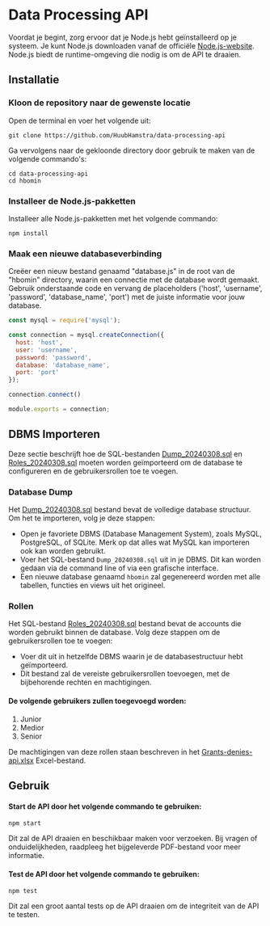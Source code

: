 # Data Processing API

Voordat je begint, zorg ervoor dat je Node.js hebt geïnstalleerd op je systeem. Je kunt Node.js downloaden vanaf de officiële [Node.js-website](https://nodejs.org/). Node.js biedt de runtime-omgeving die nodig is om de API te draaien.

## Installatie

### Kloon de repository naar de gewenste locatie

Open de terminal en voer het volgende uit:

```
git clone https://github.com/HuubHamstra/data-processing-api
```

Ga vervolgens naar de gekloonde directory door gebruik te maken van de volgende commando's:

```
cd data-processing-api
cd hbomin
```

### Installeer de Node.js-pakketten

Installeer alle Node.js-pakketten met het volgende commando:

```
npm install
```

### Maak een nieuwe databaseverbinding

Creëer een nieuw bestand genaamd "database.js" in de root van de "hbomin" directory, waarin een connectie met de database wordt gemaakt. Gebruik onderstaande code en vervang de placeholders ('host', 'username', 'password', 'database_name', 'port') met de juiste informatie voor jouw database.

```javascript
const mysql = require('mysql');

const connection = mysql.createConnection({
  host: 'host',
  user: 'username',
  password: 'password',
  database: 'database_name',
  port: 'port'
});

connection.connect()

module.exports = connection;
```

## DBMS Importeren
Deze sectie beschrijft hoe de SQL-bestanden [Dump_20240308.sql](./Dump_20240308.sql) en [Roles_20240308.sql](./Roles_20240308.sql) moeten worden geïmporteerd om de database te configureren en de gebruikersrollen toe te voegen.

### Database Dump
Het [Dump_20240308.sql](./Dump_20240308.sql) bestand bevat de volledige database structuur. Om het te importeren, volg je deze stappen:

* Open je favoriete DBMS (Database Management System), zoals MySQL, PostgreSQL, of SQLite. Merk op dat alles wat MySQL kan importeren ook kan worden gebruikt.
* Voer het SQL-bestand `Dump_20240308.sql` uit in je DBMS. Dit kan worden gedaan via de command line of via een grafische interface.
* Een nieuwe database genaamd `hbomin` zal gegenereerd worden met alle tabellen, functies en views uit het origineel.

### Rollen
Het SQL-bestand [Roles_20240308.sql](./Roles_20240308.sql) bestand bevat de accounts die worden gebruikt binnen de database. Volg deze stappen om de gebruikersrollen toe te voegen:
* Voer dit uit in hetzelfde DBMS waarin je de databasestructuur hebt geïmporteerd.
* Dit bestand zal de vereiste gebruikersrollen toevoegen, met de bijbehorende rechten en machtigingen.

#### De volgende gebruikers zullen toegevoegd worden:
1. Junior
2. Medior
3. Senior

De machtigingen van deze rollen staan beschreven in het [Grants-denies-api.xlsx](./Grants-denies-api.xlsx) Excel-bestand.

## Gebruik

#### Start de API door het volgende commando te gebruiken:

```
npm start
```

Dit zal de API draaien en beschikbaar maken voor verzoeken. Bij vragen of onduidelijkheden, raadpleeg het bijgeleverde PDF-bestand voor meer informatie.

####  Test de API door het volgende commando te gebruiken:

```
npm test
```

Dit zal een groot aantal tests op de API draaien om de integriteit van de API te testen.